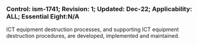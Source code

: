 ### Control: ism-1741; Revision: 1; Updated: Dec-22; Applicability: ALL; Essential Eight:N/A
<p>ICT equipment destruction processes, and supporting ICT equipment destruction procedures, are developed, implemented and maintained.</p>